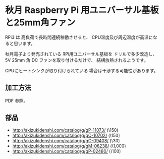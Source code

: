 # 秋月 Raspberry Pi 用ユニバーサル基板と25mm角ファン 

RPi3 は 高負荷で長時間連続稼動させると、
CPU温度及び周辺温度が高温になると思います。

秋月電子より発売されている RPi用ユニバーサル基板を
ドリルで多少改造し、5V 25mm 角 DC ファンを取り付けるだけで、
結構放熱されるようです。

CPUにヒートシンクが取り付けられている
場合は干渉する可能性があります。

## 加工方法 

PDF 参照。

## 部品 

* http://akizukidenshi.com/catalog/g/gP-11073/ (\150)
* http://akizukidenshi.com/catalog/g/gC-10702/ (\150)
* http://akizukidenshi.com/catalog/g/gC-09408/ (\30)
* http://akizukidenshi.com/catalog/g/gM-06238/ (\1,000)
* http://akizukidenshi.com/catalog/g/gP-02480/ (\100)
 
